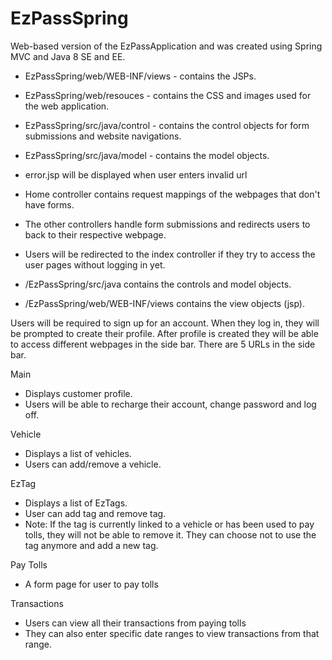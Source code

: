 # EzPassSpring
Web-based version of the EzPassApplication and was created using Spring MVC and Java 8 SE and EE.

-  EzPassSpring/web/WEB-INF/views - contains the JSPs. 

- EzPassSpring/web/resouces - contains the CSS and images used for the web application.

- EzPassSpring/src/java/control - contains the control objects for form submissions and website navigations.

- EzPassSpring/src/java/model - contains the model objects.

- error.jsp will be displayed when user enters invalid url
- Home controller contains request mappings of the webpages that don't have forms.
- The other controllers handle form submissions and redirects users to back to their respective webpage. 
- Users will be redirected to the index controller if they try to access the user pages without logging in yet. 

- /EzPassSpring/src/java contains the controls and model objects.
- /EzPassSpring/web/WEB-INF/views contains the view objects (jsp).

Users will be required to sign up for an account. When they log in, they will be prompted to create their profile. After profile is created they will be able to access different webpages in the side bar. There are 5 URLs in the side bar.

Main
- Displays customer profile.
- Users will be able to recharge their account, change password and log off.

Vehicle
- Displays a list of vehicles.
- Users can add/remove a vehicle.

EzTag
- Displays a list of EzTags.
- User can add tag and remove tag.
- Note: If the tag is currently linked to a vehicle or has been used to pay tolls, they will not be able to remove it. They can choose not to use the tag anymore and add a new tag.

Pay Tolls
- A form page for user to pay tolls

Transactions
- Users can view all their transactions from paying tolls
- They can also enter specific date ranges to view transactions from that range.
